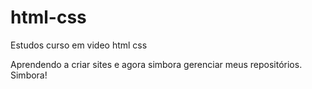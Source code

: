# html-css
 Estudos curso em video html css

 Aprendendo a criar sites e agora simbora gerenciar meus 
 repositórios. Simbora!
